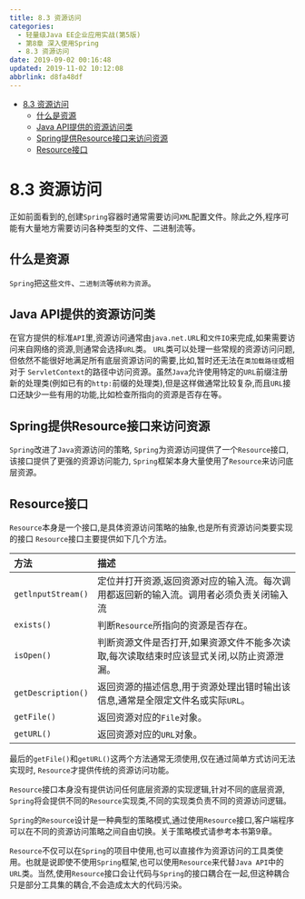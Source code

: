 ```yaml
---
title: 8.3 资源访问
categories: 
  - 轻量级Java EE企业应用实战(第5版)
  - 第8章 深入使用Spring
  - 8.3 资源访问
date: 2019-09-02 00:16:48
updated: 2019-11-02 10:12:08
abbrlink: d8fa48df
---
```

<div id='my_toc'>

- [8.3 资源访问](/JavaReadingNotes/d8fa48df/#8-3-资源访问)
    - [什么是资源](/JavaReadingNotes/d8fa48df/#什么是资源)
    - [Java API提供的资源访问类](/JavaReadingNotes/d8fa48df/#Java-API提供的资源访问类)
    - [Spring提供Resource接口来访问资源](/JavaReadingNotes/d8fa48df/#Spring提供Resource接口来访问资源)
    - [Resource接口](/JavaReadingNotes/d8fa48df/#Resource接口)

</div>
<!--more-->
<script>if (navigator.platform.toLowerCase() == 'win32'){document.getElementById('my_toc').style.display = 'none';}</script>

<!--end-->
<!--SSTStart-->
# 8.3 资源访问 #
正如前面看到的,创建`Spring`容器时通常需要访问`XML`配置文件。除此之外,程序可能有大量地方需要访问各种类型的文件、二进制流等。
## 什么是资源 ##
`Spring`把这些`文件`、`二进制流`等`统称为资源`。
## Java API提供的资源访问类 ##
在官方提供的标准`API`里,资源访问通常由`java.net.URL`和`文件IO`来完成,如果需要访问来自网络的资源,则通常会选择`URL`类。
`URL`类可以处理一些常规的资源访问问题,但依然不能很好地满足所有底层资源访问的需要,比如,暂时还无法在`类加载路径`或相对于 `ServletContext`的路径中访问资源。虽然`Java`允许使用特定的`URL`前缀注册新的处理类(例如已有的`http:`前缀的处理类),但是这样做通常比较复杂,而且`URL`接口还缺少一些有用的功能,比如检查所指向的资源是否存在等。
## Spring提供Resource接口来访问资源 ##
`Spring`改进了`Java`资源访问的策略, `Spring`为资源访问提供了一个`Resource`接口,该接口提供了更强的资源访问能力, `Spring`框架本身大量使用了`Resource`来访问底层资源。
## Resource接口 ##
`Resource`本身是一个接口,是具体资源访问策略的抽象,也是所有资源访问类要实现的接口
`Resource`接口主要提供如下几个方法。

|方法|描述|
|:---|:---|
|`getlnputStream()`|定位并打开资源,返回资源对应的输入流。每次调用都返回新的输入流。调用者必须负责关闭输入流|
|`exists()`|判断`Resource`所指向的资源是否存在。|
|`isOpen()`|判断资源文件是否打开,如果资源文件不能多次读取,每次读取结束时应该显式关闭,以防止资源泄漏。|
|`getDescription()`|返回资源的描述信息,用于资源处理出错时输出该信息,通常是全限定文件名或实际`URL`。|
|`getFile()`|返回资源对应的`File`对象。|
|`getURL()`|返回资源对应的`URL`对象。|

最后的`getFile()`和`getURL()`这两个方法通常无须使用,仅在通过简单方式访问无法实现时, `Resource`才提供传统的资源访问功能。

`Resource`接口本身没有提供访问任何底层资源的实现逻辑,针对不同的底层资源, `Spring`将会提供不同的`Resource`实现类,不同的实现类负责不同的资源访问逻辑。

`Spring`的`Resource`设计是一种典型的策略模式,通过使用`Resource`接口,客户端程序可以在不同的资源访问策略之间自由切换。关于策略模式请参考本书第9章。

`Resource`不仅可以在`Spring`的项目中使用,也可以直接作为资源访问的工具类使用。也就是说即使不使用`Spring`框架,也可以使用`Resource`来代替`Java API`中的`URL`类。当然,使用`Resource`接口会让代码与`Spring`的接口耦合在一起,但这种耦合只是部分工具集的耦合,不会造成太大的代码污染。

<!--SSTStop-->

